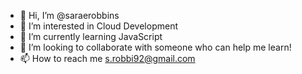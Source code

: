 - 👋 Hi, I’m @saraerobbins
- 👀 I’m interested in Cloud Development 
- 🌱 I’m currently learning JavaScript 
- 💞️ I’m looking to collaborate with someone who can help me learn!
- 📫 How to reach me s.robbi92@gmail.com

<!---
saraerobbins/saraerobbins is a ✨ special ✨ repository because its `README.md` (this file) appears on your GitHub profile.
You can click the Preview link to take a look at your changes.
--->

